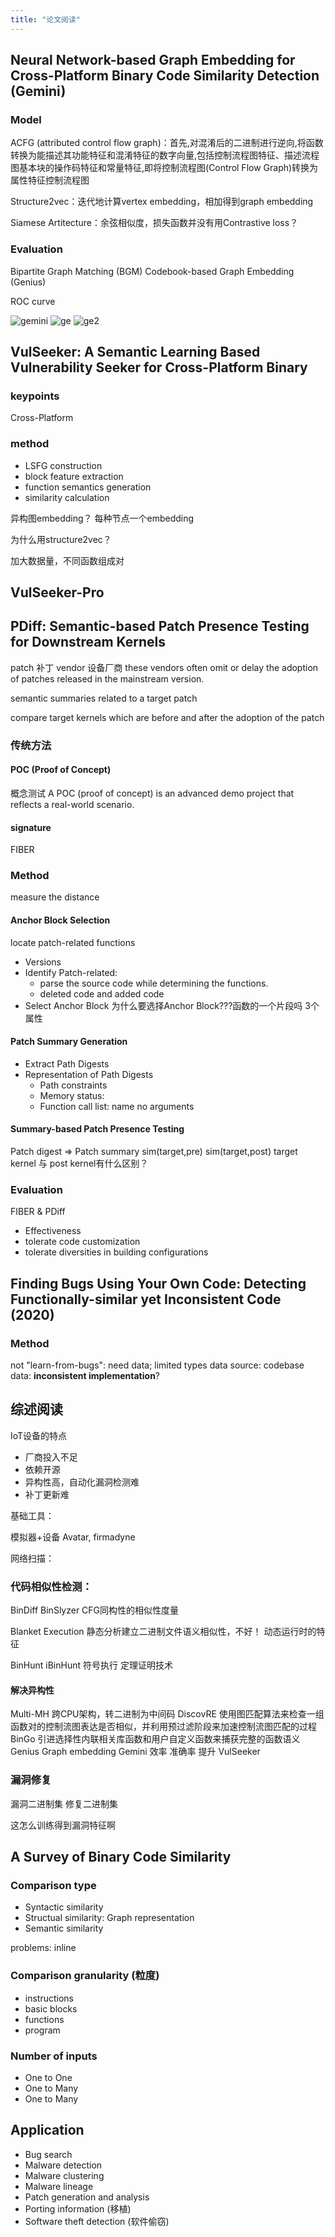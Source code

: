 ```yaml
---
title: "论文阅读"
---
```


## Neural Network-based Graph Embedding for Cross-Platform Binary Code Similarity Detection (Gemini)

### Model
ACFG (attributed control flow graph)：首先,对混淆后的二进制进行逆向,将函数转换为能描述其功能特征和混淆特征的数字向量,包括控制流程图特征、描述流程图基本块的操作码特征和常量特征,即将控制流程图(Control Flow Graph)转换为属性特征控制流程图

Structure2vec：迭代地计算vertex embedding，相加得到graph embedding

Siamese Artitecture：余弦相似度，损失函数并没有用Contrastive loss？

### Evaluation

Bipartite Graph Matching (BGM)
Codebook-based Graph Embedding (Genius)

ROC curve

![gemini](./pics/gemini_workflow.jpg)
![ge](./pics/ge.jpg)
![ge2](./pics/ge2.jpg)

## VulSeeker: A Semantic Learning Based Vulnerability Seeker for Cross-Platform Binary

### keypoints
Cross-Platform

### method
- LSFG construction
- block feature extraction
- function semantics generation
- similarity calculation

异构图embedding？ 每种节点一个embedding

为什么用structure2vec？

加大数据量，不同函数组成对



## VulSeeker-Pro


## PDiff: Semantic-based Patch Presence Testing for Downstream Kernels

patch 补丁 vendor 设备厂商
these vendors often omit or delay the adoption of patches released in the mainstream version.

semantic summaries related to a target patch

compare target kernels which are before and after the adoption of the patch

### 传统方法
#### POC (Proof of Concept)
概念测试
A POC (proof of concept) is an advanced demo project that reflects a real-world scenario.
#### signature
FIBER

### Method
measure the distance 

#### Anchor Block Selection
locate patch-related functions
- Versions 
- Identify Patch-related:
    - parse the source code while determining the functions.
    - deleted code and added code
- Select Anchor Block
    为什么要选择Anchor Block???函数的一个片段吗
    3个属性

#### Patch Summary Generation
- Extract Path Digests
- Representation of Path Digests
    - Path constraints
    - Memory status: 
    - Function call list: name no arguments

#### Summary-based Patch Presence Testing
Patch digest => Patch summary
sim(target,pre) sim(target,post)
target kernel 与 post kernel有什么区别？

### Evaluation
FIBER & PDiff
- Effectiveness
- tolerate code customization
- tolerate diversities in building configurations

## Finding Bugs Using Your Own Code: Detecting Functionally-similar yet Inconsistent Code (2020)
### Method
not "learn-from-bugs": need data; limited types
data source: codebase
data: **inconsistent implementation**?


## 综述阅读

IoT设备的特点
- 厂商投入不足
- 依赖开源
- 异构性高，自动化漏洞检测难
- 补丁更新难

基础工具：

模拟器+设备
Avatar, firmadyne

网络扫描：

### 代码相似性检测：

BinDiff BinSlyzer CFG同构性的相似性度量

Blanket Execution 静态分析建立二进制文件语义相似性，不好！ 动态运行时的特征

BinHunt iBinHunt 符号执行 定理证明技术

#### 解决异构性
Multi-MH 跨CPU架构，转二进制为中间码
DiscovRE 使用图匹配算法来检查一组函数对的控制流图表达是否相似，并利用预过滤阶段来加速控制流图匹配的过程
BinGo 引进选择性内联相关库函数和用户自定义函数来捕获完整的函数语义
Genius Graph embedding
Gemini 效率 准确率 提升
VulSeeker

### 漏洞修复
漏洞二进制集 修复二进制集

这怎么训练得到漏洞特征啊


## A Survey of Binary Code Similarity

### Comparison type

- Syntactic similarity
- Structual similarity: Graph representation
- Semantic similarity

problems: inline

### Comparison granularity (粒度)

- instructions
- basic blocks
- functions
- program

### Number of inputs

- One to One
- One to Many
- One to Many

## Application

- Bug search
- Malware detection
- Malware clustering
- Malware lineage
- Patch generation and analysis
- Porting information (移植)
- Software theft detection (软件偷窃)
